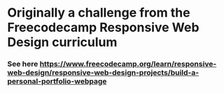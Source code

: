 # Originally a challenge from the Freecodecamp Responsive Web Design curriculum

### See here <a href>https://www.freecodecamp.org/learn/responsive-web-design/responsive-web-design-projects/build-a-personal-portfolio-webpage </a>
